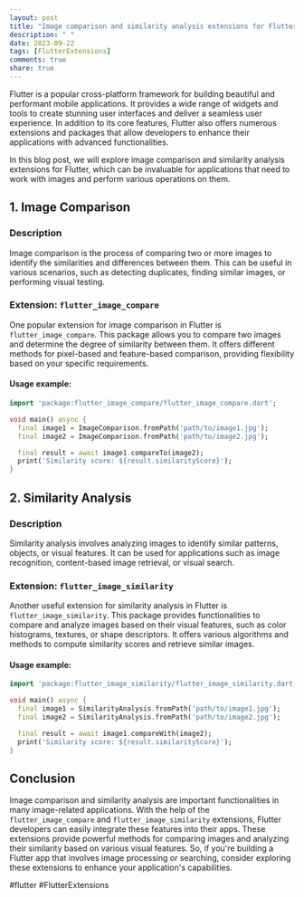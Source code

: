```yaml
---
layout: post
title: "Image comparison and similarity analysis extensions for Flutter"
description: " "
date: 2023-09-22
tags: [FlutterExtensions]
comments: true
share: true
---
```


Flutter is a popular cross-platform framework for building beautiful and performant mobile applications. It provides a wide range of widgets and tools to create stunning user interfaces and deliver a seamless user experience. In addition to its core features, Flutter also offers numerous extensions and packages that allow developers to enhance their applications with advanced functionalities.

In this blog post, we will explore image comparison and similarity analysis extensions for Flutter, which can be invaluable for applications that need to work with images and perform various operations on them.

## 1. Image Comparison

### Description
Image comparison is the process of comparing two or more images to identify the similarities and differences between them. This can be useful in various scenarios, such as detecting duplicates, finding similar images, or performing visual testing.

### Extension: `flutter_image_compare`

One popular extension for image comparison in Flutter is `flutter_image_compare`. This package allows you to compare two images and determine the degree of similarity between them. It offers different methods for pixel-based and feature-based comparison, providing flexibility based on your specific requirements.

#### Usage example:

```dart
import 'package:flutter_image_compare/flutter_image_compare.dart';

void main() async {
  final image1 = ImageComparison.fromPath('path/to/image1.jpg');
  final image2 = ImageComparison.fromPath('path/to/image2.jpg');

  final result = await image1.compareTo(image2);
  print('Similarity score: ${result.similarityScore}');
}
```

## 2. Similarity Analysis

### Description
Similarity analysis involves analyzing images to identify similar patterns, objects, or visual features. It can be used for applications such as image recognition, content-based image retrieval, or visual search.

### Extension: `flutter_image_similarity`

Another useful extension for similarity analysis in Flutter is `flutter_image_similarity`. This package provides functionalities to compare and analyze images based on their visual features, such as color histograms, textures, or shape descriptors. It offers various algorithms and methods to compute similarity scores and retrieve similar images.

#### Usage example:

```dart
import 'package:flutter_image_similarity/flutter_image_similarity.dart';

void main() async {
  final image1 = SimilarityAnalysis.fromPath('path/to/image1.jpg');
  final image2 = SimilarityAnalysis.fromPath('path/to/image2.jpg');

  final result = await image1.compareWith(image2);
  print('Similarity score: ${result.similarityScore}');
}
```

## Conclusion

Image comparison and similarity analysis are important functionalities in many image-related applications. With the help of the `flutter_image_compare` and `flutter_image_similarity` extensions, Flutter developers can easily integrate these features into their apps. These extensions provide powerful methods for comparing images and analyzing their similarity based on various visual features. So, if you're building a Flutter app that involves image processing or searching, consider exploring these extensions to enhance your application's capabilities.

#flutter #FlutterExtensions